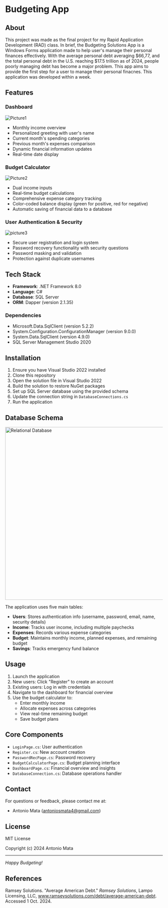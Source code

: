 # Budgeting App

## About
This project was made as the final project for my Rapid Application Development (RAD) class. In brief, the Budgeting Solutions App is a Windows Forms application made to help user's manage their personal finances effectively. With the average personal debt averaging $66,77, and the total personal debt in the U.S. reaching $17.5 trillion as of 2024, people poorly managing debt has become a major problem. This app aims to provide the first step for a user to manage their personal finacnes. This application was developed within a week. 


## Features

### Dashboard
![Picture1](https://github.com/user-attachments/assets/ea92c1d4-bbb4-492c-8362-c1b63068ead5)

- Monthly income overview
- Personalized greeting with user's name
- Current month's spending categories
- Previous month's expenses comparison
- Dynamic financial information updates
- Real-time date display
  
### Budget Calculator
![Picture2](https://github.com/user-attachments/assets/67e1b02e-2d73-46a8-ac7a-8718d9e3dfd4)

- Dual income inputs
- Real-time budget calculations
- Comprehensive expense category tracking
- Color-coded balance display (green for positive, red for negative)
- Automatic saving of financial data to a database

### User Authentication & Security
![picture3](https://github.com/user-attachments/assets/3b6da4a7-f1b1-4aa7-a0ac-6c19cc5016ae)

- Secure user registration and login system
- Password recovery functionality with security questions
- Password masking and validation
- Protection against duplicate usernames
  
## Tech Stack
- **Framework**: .NET Framework 8.0
- **Language**: C#
- **Database**: SQL Server
- **ORM**: Dapper (version 2.1.35)

### Dependencies
- Microsoft.Data.SqlClient (version 5.2.2)
- System.Configuration.ConfigurationManager (version 9.0.0)
- System.Data.SqlClient (version 4.9.0)
- SQL Server Management Studio 2020

## Installation

1. Ensure you have Visual Studio 2022 installed
2. Clone this repository
3. Open the solution file in Visual Studio 2022
4. Build the solution to restore NuGet packages
5. Set up SQL Server database using the provided schema
6. Update the connection string in `DatabaseConnections.cs`
7. Run the application

## Database Schema
<img width="552" alt="Relational Database" src="https://github.com/user-attachments/assets/028b44a6-0ea1-4270-b645-3da7cbdbb37f" />

The application uses five main tables:
- **Users**: Stores authentication info (username, password, email, name, security details)
- **Income**: Tracks user income, including multiple paychecks
- **Expenses**: Records various expense categories
- **Budget**: Maintains monthly income, planned expenses, and remaining budget
- **Savings**: Tracks emergency fund balance

## Usage

1. Launch the application
2. New users: Click "Register" to create an account
3. Existing users: Log in with credentials
4. Navigate to the dashboard for financial overview
5. Use the budget calculator to:
   - Enter monthly income
   - Allocate expenses across categories
   - View real-time remaining budget
   - Save budget plans

## Core Components

- `LoginPage.cs`: User authentication
- `Register.cs`: New account creation
- `PasswordRecPage.cs`: Password recovery
- `BudgetCalculatorPage.cs`: Budget planning interface
- `DashboardPage.cs`: Financial overview and insights
- `DatabaseConnection.cs`: Database operations handler

## Contact

For questions or feedback, please contact me at:
- Antonio Mata (antoniosmata4@gmail.com)

## License

MIT License

Copyright (c) 2024 Antonio Mata

---
*Happy Budgeting!*

## References

Ramsey Solutions. "Average American Debt." *Ramsey Solutions*, Lampo Licensing, LLC, www.ramseysolutions.com/debt/average-american-debt. Accessed 1 Oct. 2024.
